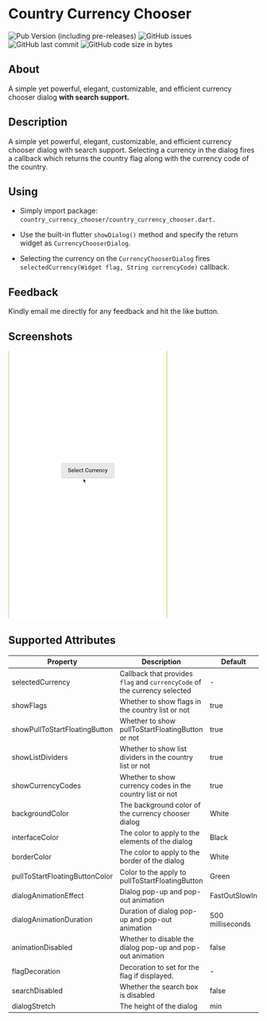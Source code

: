 # Country Currency Chooser

![Pub Version (including pre-releases)](https://img.shields.io/pub/v/country_currency_chooser?include_prereleases)
![GitHub issues](https://img.shields.io/github/issues-raw/imujtaba8488/package_country_currency_chooser)
![GitHub last commit](https://img.shields.io/github/last-commit/imujtaba8488/package_country_currency_chooser)
![GitHub code size in bytes](https://img.shields.io/github/languages/code-size/imujtaba8488/package_country_currency_chooser)

## About

A simple yet powerful, elegant, customizable, and efficient currency chooser dialog __with search support.__

## Description

A simple yet powerful, elegant, customizable, and efficient currency chooser dialog with search support. Selecting a currency in the dialog fires a callback which returns the country flag along with the currency code of the country.

## Using

* Simply import package: `country_currency_chooser/country_currency_chooser.dart.`

* Use the built-in flutter `showDialog()` method and specify the return widget as
`CurrencyChooserDialog`.

* Selecting the currency on the `CurrencyChooserDialog` fires `selectedCurrency(Widget flag, String currencyCode)` callback.

## Feedback

Kindly email me directly for any feedback and hit the like button.

## Screenshots

![Screenshot](https://github.com/imujtaba8488/showcase/blob/master/currency_chooser_01.gif)

## Supported Attributes

| Property | Description | Default |
|--------------------------------|---------------------------------------------------------------------------|------------------|
| selectedCurrency | Callback that provides `flag` and `currencyCode` of the currency selected | - |
| showFlags | Whether to show flags in the country list or not | true |
| showPullToStartFloatingButton | Whether to show pullToStartFloatingButton or not | true |
| showListDividers | Whether to show list dividers in the country list or not | true |
| showCurrencyCodes | Whether to show currency codes in the country list or not | true |
| backgroundColor | The background color of the currency chooser dialog | White |
| interfaceColor | The color to apply to the elements of the dialog | Black |
| borderColor | The color to apply to the border of the dialog | White |
| pullToStartFloatingButtonColor | Color to the apply to pullToStartFloatingButton | Green |
| dialogAnimationEffect | Dialog pop-up and pop-out animation | FastOutSlowIn |
| dialogAnimationDuration | Duration of dialog pop-up and pop-out animation | 500 milliseconds |
| animationDisabled | Whether to disable the dialog pop-up and pop-out animation | false |
| flagDecoration | Decoration to set for the flag if displayed. | -  |
| searchDisabled | Whether the search box is disabled | false |
| dialogStretch | The height of the dialog | min |
